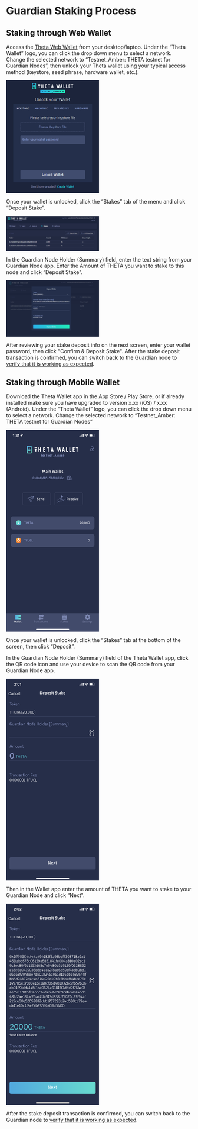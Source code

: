 # Guardian Staking Process

## Staking through Web Wallet

Access the [Theta Web Wallet](https://wallet.thetatoken.org/) from your desktop/laptop. Under the “Theta Wallet” logo, you can click the drop down menu to select a network. Change the selected network to “Testnet_Amber: THETA testnet for Guardian Nodes”, then unlock your Theta wallet using your typical access method (keystore, seed phrase, hardware wallet, etc.). 

<a href="url"><img src="./images/Theta_wallet_testnet_amber.png" align="center" height="50%" width="50%" ></a>

Once your wallet is unlocked, click the “Stakes” tab of the menu and click “Deposit Stake”.

<a href="url"><img src="./images/withdraw_stake.png" align="center" height="50%" width="50%" ></a>

In the Guardian Node Holder (Summary) field, enter the text string from your Guardian Node app. Enter the Amount of THETA you want to stake to this node and click “Deposit Stake". 

<a href="url"><img src="./images/wallet_deposit_stake.png" align="center" height="50%" width="50%" ></a>

After reviewing your stake deposit info on the next screen, enter your wallet password, then click "Confirm & Deposit Stake". After the stake deposit transaction is confirmed, you can switch back to the Guardian node to [verify that it is working as expected](./GUI.md#verify-the-guardian-node).

## Staking through Mobile Wallet

Download the Theta Wallet app in the App Store / Play Store, or if already installed make sure  you have upgraded to version x.xx (iOS) / x.xx (Android). Under the “Theta Wallet” logo, you can click the drop down menu to select a network. Change the selected network to “Testnet_Amber: THETA testnet for Guardian Nodes”

<a href="url"><img src="./images/mobile_wallet_testnet.png" align="center" height="50%" width="50%" ></a>

Once your wallet is unlocked, click the “Stakes” tab at the bottom of the screen, then click “Deposit”.

In the Guardian Node Holder (Summary) field of the Theta Wallet app, click the QR code icon and use your device to scan the QR code from your Guardian Node app. 

<a href="url"><img src="./images/mobile_wallet_deposit.png" align="center" height="50%" width="50%" ></a>

Then in the Wallet app enter the amount of THETA you want to stake to your Guardian Node and click “Next". 

<a href="url"><img src="./images/mobile_wallet_deposit2.png" align="center" height="50%" width="50%" ></a>

After the stake deposit transaction is confirmed, you can switch back to the Guardian node to [verify that it is working as expected](./GUI.md#verify-the-guardian-node).

